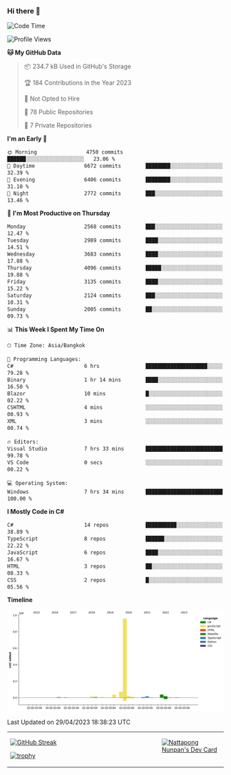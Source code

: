 ### Hi there 👋

<!--START_SECTION:waka-->
![Code Time](http://img.shields.io/badge/Code%20Time-549%20hrs%2056%20mins-blue)

![Profile Views](http://img.shields.io/badge/Profile%20Views-0-blue)

**🐱 My GitHub Data** 

> 📦 234.7 kB Used in GitHub's Storage 
 > 
> 🏆 184 Contributions in the Year 2023
 > 
> 🚫 Not Opted to Hire
 > 
> 📜 78 Public Repositories 
 > 
> 🔑 7 Private Repositories 
 > 
**I'm an Early 🐤** 

```text
🌞 Morning                4750 commits        ██████░░░░░░░░░░░░░░░░░░░   23.06 % 
🌆 Daytime                6672 commits        ████████░░░░░░░░░░░░░░░░░   32.39 % 
🌃 Evening                6406 commits        ████████░░░░░░░░░░░░░░░░░   31.10 % 
🌙 Night                  2772 commits        ███░░░░░░░░░░░░░░░░░░░░░░   13.46 % 
```
📅 **I'm Most Productive on Thursday** 

```text
Monday                   2568 commits        ███░░░░░░░░░░░░░░░░░░░░░░   12.47 % 
Tuesday                  2989 commits        ████░░░░░░░░░░░░░░░░░░░░░   14.51 % 
Wednesday                3683 commits        ████░░░░░░░░░░░░░░░░░░░░░   17.88 % 
Thursday                 4096 commits        █████░░░░░░░░░░░░░░░░░░░░   19.88 % 
Friday                   3135 commits        ████░░░░░░░░░░░░░░░░░░░░░   15.22 % 
Saturday                 2124 commits        ███░░░░░░░░░░░░░░░░░░░░░░   10.31 % 
Sunday                   2005 commits        ██░░░░░░░░░░░░░░░░░░░░░░░   09.73 % 
```


📊 **This Week I Spent My Time On** 

```text
🕑︎ Time Zone: Asia/Bangkok

💬 Programming Languages: 
C#                       6 hrs               ████████████████████░░░░░   79.28 % 
Binary                   1 hr 14 mins        ████░░░░░░░░░░░░░░░░░░░░░   16.50 % 
Blazor                   10 mins             █░░░░░░░░░░░░░░░░░░░░░░░░   02.22 % 
CSHTML                   4 mins              ░░░░░░░░░░░░░░░░░░░░░░░░░   00.93 % 
XML                      3 mins              ░░░░░░░░░░░░░░░░░░░░░░░░░   00.74 % 

🔥 Editors: 
Visual Studio            7 hrs 33 mins       █████████████████████████   99.78 % 
VS Code                  0 secs              ░░░░░░░░░░░░░░░░░░░░░░░░░   00.22 % 

💻 Operating System: 
Windows                  7 hrs 34 mins       █████████████████████████   100.00 % 
```

**I Mostly Code in C#** 

```text
C#                       14 repos            ██████████░░░░░░░░░░░░░░░   38.89 % 
TypeScript               8 repos             ██████░░░░░░░░░░░░░░░░░░░   22.22 % 
JavaScript               6 repos             ████░░░░░░░░░░░░░░░░░░░░░   16.67 % 
HTML                     3 repos             ██░░░░░░░░░░░░░░░░░░░░░░░   08.33 % 
CSS                      2 repos             █░░░░░░░░░░░░░░░░░░░░░░░░   05.56 % 
```



**Timeline**

![Lines of Code chart](https://raw.githubusercontent.com/aixasz/aixasz/main/assets/bar_graph.png)


 Last Updated on 29/04/2023 18:38:23 UTC
<!--END_SECTION:waka-->

<table>
<tr>
<td width="70%" valign="top">
 
 [![GitHub Streak](http://github-readme-streak-stats.herokuapp.com?user=aixasz&theme=github-dark&hide_border=true&date_format=%5BY%20%5DM%20j)](https://git.io/streak-stats)

 [![trophy](https://github-profile-trophy.vercel.app/?username=aixasz&theme=onedark)](https://github.com/ryo-ma/github-profile-trophy)
 </td>
<td width="30%" valign="top">
 
<a href="https://app.daily.dev/aixasz"><img src="https://api.daily.dev/devcards/403207936e6547c9a85ea449e9f3abe8.png?r=re8" alt="Nattapong Nunpan's Dev Card"/></a>

 </td>
</tr>
</table>
 
